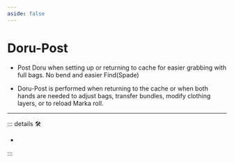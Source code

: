 ```yaml
---
aside: false
---
```

# Doru-Post

- Post Doru when setting up or returning to cache for easier grabbing with full bags. No bend and easier Find(Spade)

- Doru-Post is performed when returning to the cache or when both hands are needed to adjust bags, transfer bundles, modify clothing layers, or to reload Marka roll.

---

<!-- =================================================== -->
<!-- =================================================== -->
<!-- =================================================== -->
<!-- =================================================== -->
<!-- =================================================== -->
::: details 🛠

-

:::
